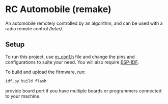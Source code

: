 # RC Automobile (remake)

An automobile remotely controlled by an algorithm, and can be used with a radio remote control _(later)_.

## Setup

To run this project, use [m_conf.h](main/include/m_conf.h) file and change the pins and configurations to suite your need. You will also require [ESP-IDF](https://docs.espressif.com/projects/esp-idf/en/stable/esp32/get-started/index.html#installation).

To build and upload the firmware, run:

```bash
idf.py build flash
```

provide board port if you have multiple boards or programmers connected to your machine.
